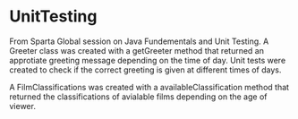 # UnitTesting
From Sparta Global session on Java Fundementals and Unit Testing.
A Greeter class was created with a getGreeter method that returned an approtiate greeting message depending on the time of day. Unit tests were created to check if the correct greeting is given at different times of days.

A FilmClassifications was created with a availableClassification method that returned the classifications of avialable films depending on the age of viewer. 
